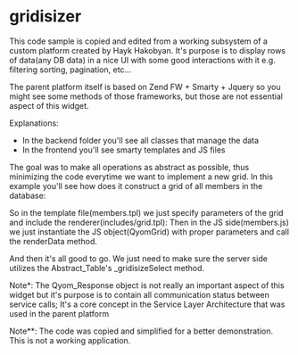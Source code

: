 # gridisizer
This code sample is copied and edited from a working subsystem of a custom platform created by Hayk Hakobyan.
It's purpose is to display rows of data(any DB data) in a nice UI with some good interactions with it e.g. filtering sorting, pagination, etc...

The parent platform itself is based on Zend FW + Smarty + Jquery so you might see some methods of those frameworks, but those are not essential aspect of this widget.

Explanations:
* In the backend folder you'll see all classes that manage the data
* In the frontend you'll see smarty templates and JS files

The goal was to make all operations as abstract as possible, thus minimizing the code everytime we want to implement a new grid.
In this example you'll see how does it construct a grid of all members in the database:

So in the template file(members.tpl) we just specify parameters of the grid and include the renderer(includes/grid.tpl):
Then in the JS side(members.js) we just instantiate the JS object(QyomGrid) with proper parameters and call the renderData method.

And then it's all good to go.
We just need to make sure the server side utilizes the Abstract_Table's _gridisizeSelect method.

Note*: The Qyom_Response object is not really an important aspect of this widget but it's purpose is to contain all communication status between service calls; It's a core concept in the Service Layer Architecture that was used in the parent platform

Note**: The code was copied and simplified for a better demonstration. This is not a working application.
